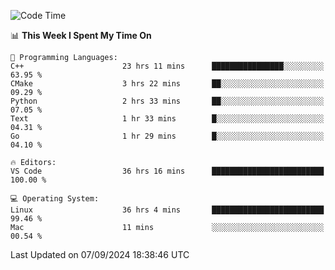 
<!--START_SECTION:waka-->
![Code Time](http://img.shields.io/badge/Code%20Time-2%2C474%20hrs%2050%20mins-blue)

📊 **This Week I Spent My Time On** 

```text
💬 Programming Languages: 
C++                      23 hrs 11 mins      ████████████████░░░░░░░░░   63.95 % 
CMake                    3 hrs 22 mins       ██░░░░░░░░░░░░░░░░░░░░░░░   09.29 % 
Python                   2 hrs 33 mins       ██░░░░░░░░░░░░░░░░░░░░░░░   07.05 % 
Text                     1 hr 33 mins        █░░░░░░░░░░░░░░░░░░░░░░░░   04.31 % 
Go                       1 hr 29 mins        █░░░░░░░░░░░░░░░░░░░░░░░░   04.10 % 

🔥 Editors: 
VS Code                  36 hrs 16 mins      █████████████████████████   100.00 % 

💻 Operating System: 
Linux                    36 hrs 4 mins       █████████████████████████   99.46 % 
Mac                      11 mins             ░░░░░░░░░░░░░░░░░░░░░░░░░   00.54 % 
```


 Last Updated on 07/09/2024 18:38:46 UTC
<!--END_SECTION:waka-->

